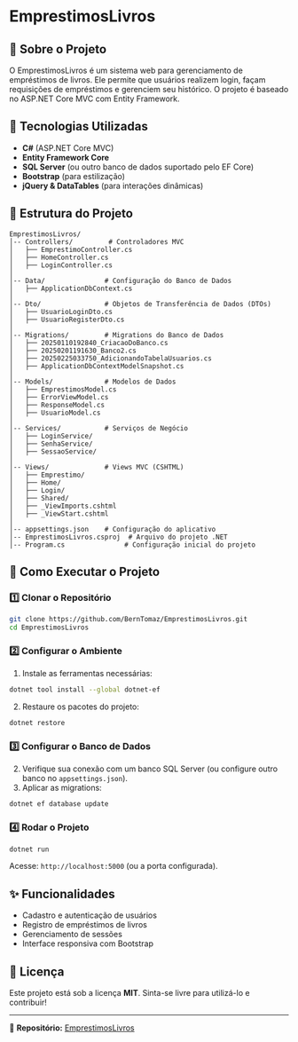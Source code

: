 # EmprestimosLivros

## 📌 Sobre o Projeto

O EmprestimosLivros é um sistema web para gerenciamento de empréstimos de livros. Ele permite que usuários realizem login, façam requisições de empréstimos e gerenciem seu histórico. O projeto é baseado no ASP.NET Core MVC com Entity Framework.

## 🚀 Tecnologias Utilizadas
- **C#** (ASP.NET Core MVC)
- **Entity Framework Core**
- **SQL Server** (ou outro banco de dados suportado pelo EF Core)
- **Bootstrap** (para estilização)
- **jQuery & DataTables** (para interações dinâmicas)

## 📂 Estrutura do Projeto

```
EmprestimosLivros/
│-- Controllers/         # Controladores MVC
│   ├── EmprestimoController.cs
│   ├── HomeController.cs
│   ├── LoginController.cs
│
│-- Data/               # Configuração do Banco de Dados
│   ├── ApplicationDbContext.cs
│
│-- Dto/                # Objetos de Transferência de Dados (DTOs)
│   ├── UsuarioLoginDto.cs
│   ├── UsuarioRegisterDto.cs
│
│-- Migrations/         # Migrations do Banco de Dados
│   ├── 20250110192840_CriacaoDoBanco.cs
│   ├── 20250201191630_Banco2.cs
│   ├── 20250225033750_AdicionandoTabelaUsuarios.cs
│   ├── ApplicationDbContextModelSnapshot.cs
│
│-- Models/             # Modelos de Dados
│   ├── EmprestimosModel.cs
│   ├── ErrorViewModel.cs
│   ├── ResponseModel.cs
│   ├── UsuarioModel.cs
│
│-- Services/           # Serviços de Negócio
│   ├── LoginService/
│   ├── SenhaService/
│   ├── SessaoService/
│
│-- Views/              # Views MVC (CSHTML)
│   ├── Emprestimo/
│   ├── Home/
│   ├── Login/
│   ├── Shared/
│   ├── _ViewImports.cshtml
│   ├── _ViewStart.cshtml
│
│-- appsettings.json    # Configuração do aplicativo
│-- EmprestimosLivros.csproj  # Arquivo do projeto .NET
│-- Program.cs               # Configuração inicial do projeto
```

## 🔧 Como Executar o Projeto

### 1️⃣ Clonar o Repositório
```sh
git clone https://github.com/BernTomaz/EmprestimosLivros.git
cd EmprestimosLivros
```

### 2️⃣ Configurar o Ambiente
1. Instale as ferramentas necessárias:
```sh
dotnet tool install --global dotnet-ef
```
2. Restaure os pacotes do projeto:
```sh
dotnet restore
```

### 3️⃣ Configurar o Banco de Dados

2. Verifique sua conexão com um banco SQL Server (ou configure outro banco no `appsettings.json`).
3. Aplicar as migrations:
```sh
dotnet ef database update
```

### 4️⃣ Rodar o Projeto
```sh
dotnet run
```
Acesse: `http://localhost:5000` (ou a porta configurada).

## ✨ Funcionalidades
- Cadastro e autenticação de usuários
- Registro de empréstimos de livros
- Gerenciamento de sessões
- Interface responsiva com Bootstrap

## 📜 Licença
Este projeto está sob a licença **MIT**. Sinta-se livre para utilizá-lo e contribuir!

---
🔗 **Repositório:** [EmprestimosLivros](https://github.com/BernTomaz/EmprestimosLivros)

